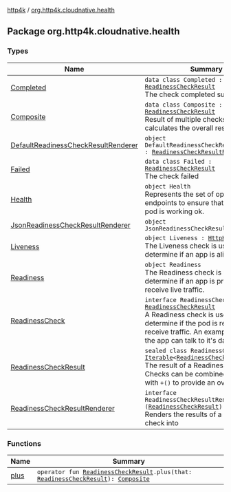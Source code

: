 [http4k](../index.md) / [org.http4k.cloudnative.health](./index.md)

## Package org.http4k.cloudnative.health

### Types

| Name | Summary |
|---|---|
| [Completed](-completed/index.md) | `data class Completed : `[`ReadinessCheckResult`](-readiness-check-result/index.md)<br>The check completed successfully |
| [Composite](-composite/index.md) | `data class Composite : `[`ReadinessCheckResult`](-readiness-check-result/index.md)<br>Result of multiple checks which calculates the overall result |
| [DefaultReadinessCheckResultRenderer](-default-readiness-check-result-renderer/index.md) | `object DefaultReadinessCheckResultRenderer : `[`ReadinessCheckResultRenderer`](-readiness-check-result-renderer/index.md) |
| [Failed](-failed/index.md) | `data class Failed : `[`ReadinessCheckResult`](-readiness-check-result/index.md)<br>The check failed |
| [Health](-health/index.md) | `object Health`<br>Represents the set of operational endpoints to ensure that a particular pod is working ok. |
| [JsonReadinessCheckResultRenderer](-json-readiness-check-result-renderer/index.md) | `object JsonReadinessCheckResultRenderer` |
| [Liveness](-liveness.md) | `object Liveness : `[`HttpHandler`](../org.http4k.core/-http-handler.md)<br>The Liveness check is used to determine if an app is alive. |
| [Readiness](-readiness/index.md) | `object Readiness`<br>The Readiness check is used to determine if an app is prepared to receive live traffic. |
| [ReadinessCheck](-readiness-check/index.md) | `interface ReadinessCheck : () -> `[`ReadinessCheckResult`](-readiness-check-result/index.md)<br>A Readiness check is used to determine if the pod is ready to receive traffic. An example is to test if the app can talk to it's database. |
| [ReadinessCheckResult](-readiness-check-result/index.md) | `sealed class ReadinessCheckResult : `[`Iterable`](https://kotlinlang.org/api/latest/jvm/stdlib/kotlin.collections/-iterable/index.html)`<`[`ReadinessCheckResult`](-readiness-check-result/index.md)`>`<br>The result of a Readiness check. Checks can be combined together with `+()` to provide an overall result. |
| [ReadinessCheckResultRenderer](-readiness-check-result-renderer/index.md) | `interface ReadinessCheckResultRenderer : (`[`ReadinessCheckResult`](-readiness-check-result/index.md)`) -> `[`String`](https://kotlinlang.org/api/latest/jvm/stdlib/kotlin/-string/index.html)<br>Renders the results of a readiness check into |

### Functions

| Name | Summary |
|---|---|
| [plus](plus.md) | `operator fun `[`ReadinessCheckResult`](-readiness-check-result/index.md)`.plus(that: `[`ReadinessCheckResult`](-readiness-check-result/index.md)`): `[`Composite`](-composite/index.md) |

